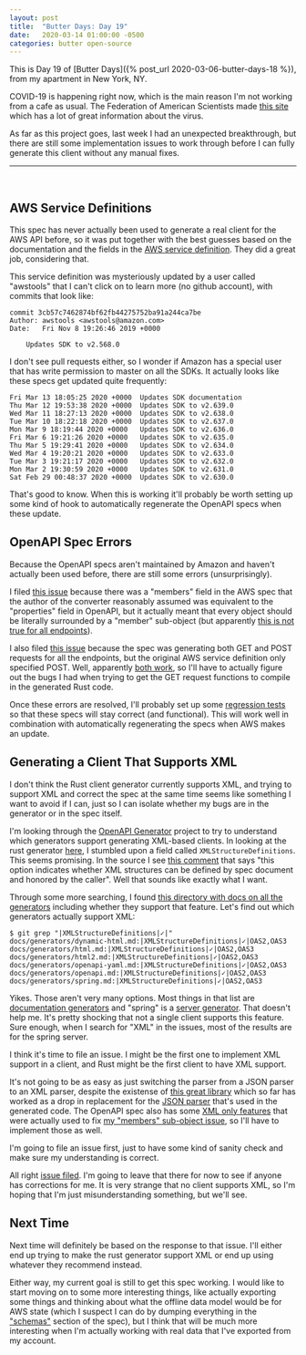 ```yaml
---
layout: post
title:  "Butter Days: Day 19"
date:   2020-03-14 01:00:00 -0500
categories: butter open-source
---
```

This is Day 19 of [Butter Days]({% post_url 2020-03-06-butter-days-18 %}), from
my apartment in New York, NY.

COVID-19 is happening right now, which is the main reason I'm not working from a
cafe as usual.  The Federation of American Scientists made [this
site](https://covid19.fas.org/l/en) which has a lot of great information about
the virus.

As far as this project goes, last week I had an unexpected breakthrough, but
there are still some implementation issues to work through before I can fully
generate this client without any manual fixes.

<hr>
<br>

## AWS Service Definitions

This spec has never actually been used to generate a real client for the AWS API
before, so it was put together with the best guesses based on the documentation
and the fields in the [AWS service
definition](https://github.com/aws/aws-sdk-js/blob/98b098b45c5c0a3b0681b91d8f10480b2717609b/apis/iam-2010-05-08.normal.json).
They did a great job, considering that.


This service definition was mysteriously updated by a user called "awstools"
that I can't click on to learn more (no github account), with commits that look
like:

```
commit 3cb57c7462874bf62fb44275752ba91a244ca7be
Author: awstools <awstools@amazon.com>
Date:   Fri Nov 8 19:26:46 2019 +0000

    Updates SDK to v2.568.0
```

I don't see pull requests either, so I wonder if Amazon has a special user that
has write permission to master on all the SDKs.  It actually looks like these
specs get updated quite frequently:

```
Fri Mar 13 18:05:25 2020 +0000  Updates SDK documentation
Thu Mar 12 19:53:38 2020 +0000  Updates SDK to v2.639.0
Wed Mar 11 18:27:13 2020 +0000  Updates SDK to v2.638.0
Tue Mar 10 18:22:18 2020 +0000  Updates SDK to v2.637.0
Mon Mar 9 18:19:44 2020 +0000   Updates SDK to v2.636.0
Fri Mar 6 19:21:26 2020 +0000   Updates SDK to v2.635.0
Thu Mar 5 19:29:41 2020 +0000   Updates SDK to v2.634.0
Wed Mar 4 19:20:21 2020 +0000   Updates SDK to v2.633.0
Tue Mar 3 19:21:17 2020 +0000   Updates SDK to v2.632.0
Mon Mar 2 19:30:59 2020 +0000   Updates SDK to v2.631.0
Sat Feb 29 00:48:37 2020 +0000  Updates SDK to v2.630.0
```

That's good to know.  When this is working it'll probably be worth setting up
some kind of hook to automatically regenerate the OpenAPI specs when these
update.

## OpenAPI Spec Errors

Because the OpenAPI specs aren't maintained by Amazon and haven't actually been
used before, there are still some errors (unsurprisingly).

I filed [this issue](https://github.com/APIs-guru/aws2openapi/issues/28) because
there was a "members" field in the AWS spec that the author of the converter
reasonably assumed was equivalent to the "properties" field in OpenAPI, but it
actually meant that every object should be literally surrounded by a "member"
sub-object (but apparently [this is not true for all
endpoints](https://github.com/APIs-guru/aws2openapi/issues/28#issuecomment-597238341)).

I also filed [this issue](https://github.com/APIs-guru/aws2openapi/issues/30)
because the spec was generating both GET and POST requests for all the
endpoints, but the original AWS service definition only specified POST.  Well,
apparently [both work](https://github.com/APIs-guru/aws2openapi/pull/17), so
I'll have to actually figure out the bugs I had when trying to get the GET
request functions to compile in the generated Rust code.

Once these errors are resolved, I'll probably set up some [regression
tests](https://github.com/APIs-guru/aws2openapi/issues/29) so that these specs
will stay correct (and functional).  This will work well in combination with
automatically regenerating the specs when AWS makes an update.

## Generating a Client That Supports XML

I don't think the Rust client generator currently supports XML, and trying to
support XML and correct the spec at the same time seems like something I want to
avoid if I can, just so I can isolate whether my bugs are in the generator or in
the spec itself.

I'm looking through the [OpenAPI
Generator](https://github.com/OpenAPITools/openapi-generator) project to try to
understand which generators support generating XML-based clients.  In looking at
the rust generator
[here](https://github.com/OpenAPITools/openapi-generator/blob/master/modules/openapi-generator/src/main/java/org/openapitools/codegen/languages/RustClientCodegen.java#L77),
I stumbled upon a field called `XMLStructureDefinitions`.  This seems promising.
In the source I see [this
comment](https://github.com/OpenAPITools/openapi-generator/blob/ea55968737fa80a3e306d1b08032ff4d911774c9/modules/openapi-generator-core/src/main/java/org/openapitools/codegen/meta/features/GlobalFeature.java#L108)
that says "this option indicates whether XML structures can be defined by spec
document and honored by the caller".  Well that sounds like exactly what I want.

Through some more searching, I found [this directory with docs on all the
generators](https://github.com/OpenAPITools/openapi-generator/tree/aa7cd4f5af8bd5147ac5dbc7b473d356dfdf572a/docs/generators)
including whether they support that feature.  Let's find out which generators
actually support XML:

```
$ git grep "|XMLStructureDefinitions|✓|"
docs/generators/dynamic-html.md:|XMLStructureDefinitions|✓|OAS2,OAS3
docs/generators/html.md:|XMLStructureDefinitions|✓|OAS2,OAS3
docs/generators/html2.md:|XMLStructureDefinitions|✓|OAS2,OAS3
docs/generators/openapi-yaml.md:|XMLStructureDefinitions|✓|OAS2,OAS3
docs/generators/openapi.md:|XMLStructureDefinitions|✓|OAS2,OAS3
docs/generators/spring.md:|XMLStructureDefinitions|✓|OAS2,OAS3
```

Yikes.  Those aren't very many options.  Most things in that list are
[documentation
generators](https://github.com/OpenAPITools/openapi-generator/tree/aa7cd4f5af8bd5147ac5dbc7b473d356dfdf572a/docs/generators#documentation-generators)
and "spring" is a [server
generator](https://github.com/OpenAPITools/openapi-generator/tree/aa7cd4f5af8bd5147ac5dbc7b473d356dfdf572a/docs/generators#server-generators).
That doesn't help me.  It's pretty shocking that not a single client supports
this feature.  Sure enough, when I search for "XML" in the issues, most of the
results are for the spring server.

I think it's time to file an issue.  I might be the first one to implement XML
support in a client, and Rust might be the first client to have XML support.

It's not going to be as easy as just switching the parser from a JSON parser to
an XML parser, despite the existense of [this great
library](https://github.com/RReverser/serde-xml-rs) which so far has worked as a
drop in replacement for the [JSON parser](https://github.com/serde-rs/json)
that's used in the generated code.  The OpenAPI spec also has some [XML only
features](https://swagger.io/docs/specification/data-models/representing-xml/)
that were actually used to fix [my "members" sub-object
issue](https://github.com/APIs-guru/aws2openapi/issues/28), so I'll have to
implement those as well.

I'm going to file an issue first, just to have some kind of sanity check and
make sure my understanding is correct.

All right [issue
filed](https://github.com/OpenAPITools/openapi-generator/issues/5594).  I'm
going to leave that there for now to see if anyone has corrections for me.  It
is very strange that no client supports XML, so I'm hoping that I'm just
misunderstanding something, but we'll see.

## Next Time

Next time will definitely be based on the response to that issue.  I'll either
end up trying to make the rust generator support XML or end up using whatever
they recommend instead.

Either way, my current goal is still to get this spec working.  I would like to
start moving on to some more interesting things, like actually exporting some
things and thinking about what the offline data model would be for AWS state
(which I suspect I can do by dumping everything in the
["schemas"](https://github.com/APIs-guru/openapi-directory/blob/master/APIs/amazonaws.com/apigateway/2015-07-09/openapi.yaml#L7758)
section of the spec), but I think that will be much more interesting when I'm
actually working with real data that I've exported from my account.
